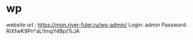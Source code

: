 # wp
website url : https://mgn.river-fuler.ru/wp-admin/
Login: admin Password: RiXfwK9Pn^aL!ImqY4Bp(%JA
